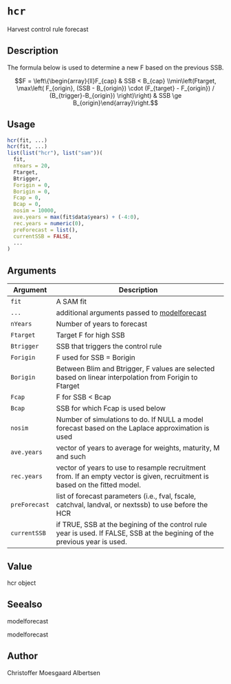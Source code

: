 # `hcr`

Harvest control rule forecast


## Description

The formula below is used to determine a new F based on the previous SSB.
 
$$F = \left\{\begin{array}{ll}F_{cap} & SSB < B_{cap} \\min\left(Ftarget, \max\left( F_{origin}, (SSB - B_{origin}) \cdot (F_{target} - F_{origin}) / (B_{trigger}-B_{origin}) \right)\right) & SSB \ge B_{origin}\end{array}\right.$$


## Usage

```r
hcr(fit, ...)
hcr(fit, ...)
list(list("hcr"), list("sam"))(
  fit,
  nYears = 20,
  Ftarget,
  Btrigger,
  Forigin = 0,
  Borigin = 0,
  Fcap = 0,
  Bcap = 0,
  nosim = 10000,
  ave.years = max(fit$data$years) + (-4:0),
  rec.years = numeric(0),
  preForecast = list(),
  currentSSB = FALSE,
  ...
)
```


## Arguments

Argument      |Description
------------- |----------------
`fit`     |     A SAM fit
`...`     |     additional arguments passed to [modelforecast](#modelforecast)
`nYears`     |     Number of years to forecast
`Ftarget`     |     Target F for high SSB
`Btrigger`     |     SSB that triggers the control rule
`Forigin`     |     F used for SSB = Borigin
`Borigin`     |     Between Blim and Btrigger, F values are selected based on linear interpolation from Forigin to Ftarget
`Fcap`     |     F for SSB < Bcap
`Bcap`     |     SSB for which Fcap is used below
`nosim`     |     Number of simulations to do. If NULL a model forecast based on the Laplace approximation is used
`ave.years`     |     vector of years to average for weights, maturity, M and such
`rec.years`     |     vector of years to use to resample recruitment from. If an empty vector is given, recruitment is based on the fitted model.
`preForecast`     |     list of forecast parameters (i.e., fval, fscale, catchval, landval, or nextssb) to use before the HCR
`currentSSB`     |     if TRUE, SSB at the begining of the control rule year is used. If FALSE, SSB at the begining of the previous year is used.


## Value

hcr object


## Seealso

modelforecast
 
 modelforecast


## Author

Christoffer Moesgaard Albertsen


